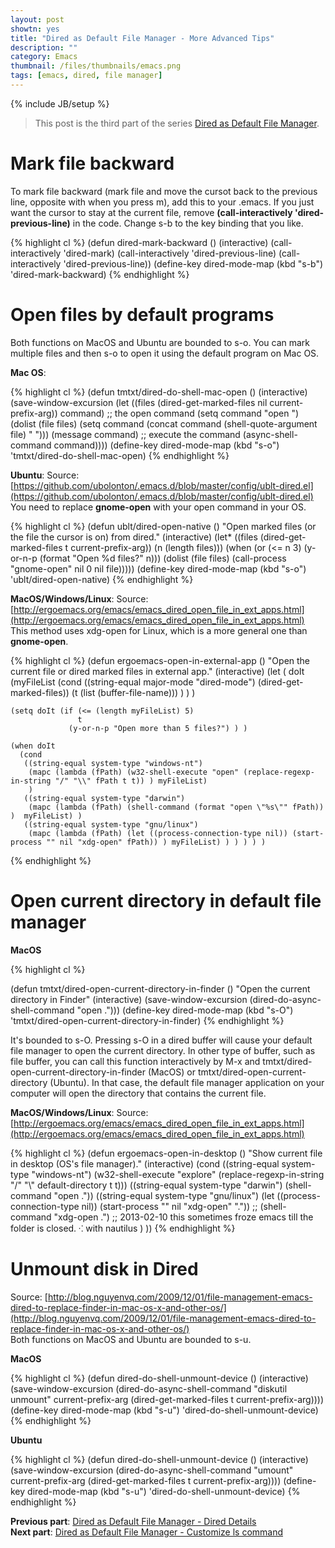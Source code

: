```yaml
---
layout: post
showtn: yes
title: "Dired as Default File Manager - More Advanced Tips"
description: ""
category: Emacs
thumbnail: /files/thumbnails/emacs.png
tags: [emacs, dired, file manager]
---
```

{% include JB/setup %}

> This post is the third part of the series
> [Dired as Default File Manager](/2013/04/24/dired-as-default-file-manager-1-introduction/).

# Mark file backward

To mark file backward (mark file and move the cursot back to the previous line,
opposite with when you press m), add this to your .emacs. If you just want the
cursor to stay at the
current file, remove **(call-interactively 'dired-previous-line)** in the code.
Change s-b to the key binding that you like.

{% highlight cl %}
(defun dired-mark-backward ()
  (interactive)
  (call-interactively 'dired-mark)
  (call-interactively 'dired-previous-line)
  (call-interactively 'dired-previous-line))
(define-key dired-mode-map (kbd "s-b") 'dired-mark-backward)
{% endhighlight %}

<!-- more -->

# Open files by default programs

Both functions on MacOS and Ubuntu are bounded to s-o. You can mark multiple
files and then s-o to open it using the default program on Mac OS.

**Mac OS**:

{% highlight cl %}
(defun tmtxt/dired-do-shell-mac-open ()
	(interactive)
	(save-window-excursion
	  (let ((files (dired-get-marked-files nil current-prefix-arg))
			command)
		;; the open command
		(setq command "open ")
		(dolist (file files)
		  (setq command (concat command (shell-quote-argument file) " ")))
		(message command)
		;; execute the command
		(async-shell-command command))))
(define-key dired-mode-map (kbd "s-o") 'tmtxt/dired-do-shell-mac-open)
{% endhighlight %}

**Ubuntu**: Source:
[https://github.com/ubolonton/.emacs.d/blob/master/config/ublt-dired.el](https://github.com/ubolonton/.emacs.d/blob/master/config/ublt-dired.el)  
You need to replace **gnome-open** with your open command in your OS.

{% highlight cl %}
(defun ublt/dired-open-native ()
  "Open marked files (or the file the cursor is on) from dired."
  (interactive)
  (let* ((files (dired-get-marked-files t current-prefix-arg))
         (n (length files)))
    (when (or (<= n 3)
              (y-or-n-p (format "Open %d files?" n)))
      (dolist (file files)
        (call-process "gnome-open"
                      nil 0 nil file)))))
(define-key dired-mode-map (kbd "s-o") 'ublt/dired-open-native)
{% endhighlight %}

**MacOS/Windows/Linux**: Source:
[http://ergoemacs.org/emacs/emacs_dired_open_file_in_ext_apps.html](http://ergoemacs.org/emacs/emacs_dired_open_file_in_ext_apps.html)  
This method uses xdg-open for Linux, which is a more general one than
**gnome-open**.

{% highlight cl %}
(defun ergoemacs-open-in-external-app ()
  "Open the current file or dired marked files in external app."
  (interactive)
  (let ( doIt
         (myFileList
          (cond
           ((string-equal major-mode "dired-mode") (dired-get-marked-files))
           (t (list (buffer-file-name))) ) ) )

    (setq doIt (if (<= (length myFileList) 5)
                   t
                 (y-or-n-p "Open more than 5 files?") ) )

    (when doIt
      (cond
       ((string-equal system-type "windows-nt")
        (mapc (lambda (fPath) (w32-shell-execute "open" (replace-regexp-in-string "/" "\\" fPath t t)) ) myFileList)
        )
       ((string-equal system-type "darwin")
        (mapc (lambda (fPath) (shell-command (format "open \"%s\"" fPath)) )  myFileList) )
       ((string-equal system-type "gnu/linux")
        (mapc (lambda (fPath) (let ((process-connection-type nil)) (start-process "" nil "xdg-open" fPath)) ) myFileList) ) ) ) ) )
{% endhighlight %}

# Open current directory in default file manager

**MacOS**

{% highlight cl %}

  (defun tmtxt/dired-open-current-directory-in-finder ()
	"Open the current directory in Finder"
	(interactive)
	(save-window-excursion
	  (dired-do-async-shell-command
	   "open .")))
(define-key dired-mode-map (kbd "s-O") 'tmtxt/dired-open-current-directory-in-finder)
{% endhighlight %}

It's bounded to s-O. Pressing s-O in a dired buffer will cause your default file
manager to open the current directory. In other type of buffer, such as file
buffer, you can call this function interactively by M-x and
tmtxt/dired-open-current-directory-in-finder (MacOS) or
tmtxt/dired-open-current-directory (Ubuntu). In that case, the default file
manager application on your computer will open the directory that contains the
current file.

**MacOS/Windows/Linux**: Source:
[http://ergoemacs.org/emacs/emacs_dired_open_file_in_ext_apps.html](http://ergoemacs.org/emacs/emacs_dired_open_file_in_ext_apps.html)

{% highlight cl %}
(defun ergoemacs-open-in-desktop ()
  "Show current file in desktop (OS's file manager)."
  (interactive)
  (cond
   ((string-equal system-type "windows-nt")
    (w32-shell-execute "explore" (replace-regexp-in-string "/" "\\" default-directory t t)))
   ((string-equal system-type "darwin") (shell-command "open ."))
   ((string-equal system-type "gnu/linux")
    (let ((process-connection-type nil)) (start-process "" nil "xdg-open" "."))
    ;; (shell-command "xdg-open .") ;; 2013-02-10 this sometimes froze emacs till the folder is closed. ⁖ with nautilus
    ) ))
{% endhighlight %}

# Unmount disk in Dired

Source:
[http://blog.nguyenvq.com/2009/12/01/file-management-emacs-dired-to-replace-finder-in-mac-os-x-and-other-os/](http://blog.nguyenvq.com/2009/12/01/file-management-emacs-dired-to-replace-finder-in-mac-os-x-and-other-os/)  
Both functions on MacOS and Ubuntu are bounded to s-u.

**MacOS**

{% highlight cl %}
(defun dired-do-shell-unmount-device ()
	(interactive)
	(save-window-excursion
	  (dired-do-async-shell-command
	   "diskutil unmount" current-prefix-arg
	   (dired-get-marked-files t current-prefix-arg))))
(define-key dired-mode-map (kbd "s-u") 'dired-do-shell-unmount-device)
{% endhighlight %}

**Ubuntu**

{% highlight cl %}
(defun dired-do-shell-unmount-device ()
	(interactive)
	(save-window-excursion
	  (dired-do-async-shell-command
	   "umount" current-prefix-arg
	   (dired-get-marked-files t current-prefix-arg))))
(define-key dired-mode-map (kbd "s-u") 'dired-do-shell-unmount-device)
{% endhighlight %}



**Previous part**:
[Dired as Default File Manager - Dired Details](/2013/04/24/dired-as-default-file-manager-3-dired-details/)  
**Next part**: [Dired as Default File Manager - Customize ls command](/2013/04/25/dired-as-default-file-manager-5-customize-ls-command/)
